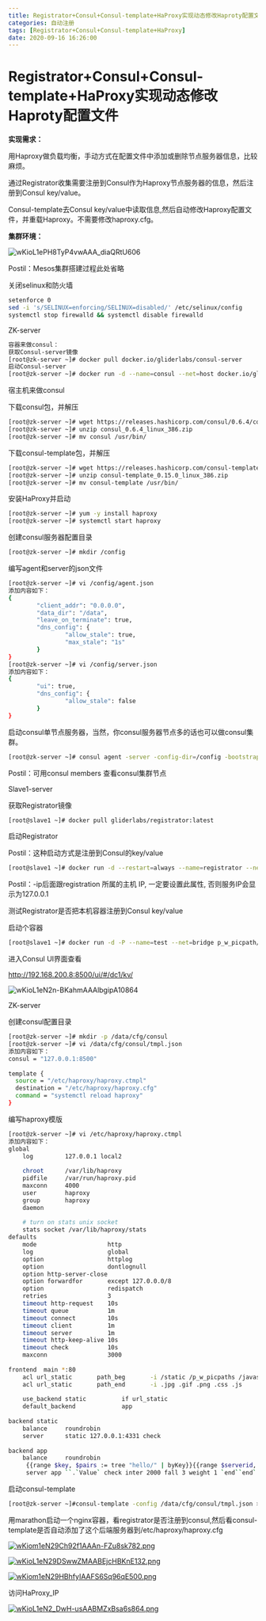 ```yaml
---
title: Registrator+Consul+Consul-template+HaProxy实现动态修改Haproty配置文件
categories: 自动注册
tags: [Registrator+Consul+Consul-template+HaProxy]
date: 2020-09-16 16:26:00
---
```

# Registrator+Consul+Consul-template+HaProxy实现动态修改Haproty配置文件

**实现需求：**

用Haproxy做负载均衡，手动方式在配置文件中添加或删除节点服务器信息，比较麻烦。

通过Registrator收集需要注册到Consul作为Haproxy节点服务器的信息，然后注册到Consul key/value。

Consul-template去Consul key/value中读取信息,然后自动修改Haproxy配置文件，并重载Haproxy。不需要修改haproxy.cfg。

**集群环境：**

![wKioL1ePH8TyP4vwAAA_diaQRtU606](https://cdn.jsdelivr.net/gh/kococ/TYPECHO_IMG/mu77/wKioL1ePH8TyP4vwAAA_diaQRtU606.png)

Postil：Mesos集群搭建过程此处省略



关闭selinux和防火墙

```bash
setenforce 0
sed -i 's/SELINUX=enforcing/SELINUX=disabled/' /etc/selinux/config
systemctl stop firewalld && systemctl disable firewalld
```



ZK-server

```bash
容器来做consul：
获取Consul-server镜像
[root@zk-server ~]# docker pull docker.io/gliderlabs/consul-server
启动Consul-server
[root@zk-server ~]# docker run -d --name=consul --net=host docker.io/gliderlabs/consul-server -bootstrap -bind=192.168.200.8
```



宿主机来做consul

下载consul包，并解压

```bash
[root@zk-server ~]# wget https://releases.hashicorp.com/consul/0.6.4/consul_0.6.4_linux_386.zip
[root@zk-server ~]# unzip consul_0.6.4_linux_386.zip
[root@zk-server ~]# mv consul /usr/bin/
```





下载consul-template包，并解压

```bash
[root@zk-server ~]# wget https://releases.hashicorp.com/consul-template/0.15.0/consul-template_0.15.0_linux_386.zip
[root@zk-server ~]# unzip consul-template_0.15.0_linux_386.zip
[root@zk-server ~]# mv consul-template /usr/bin/
```



安装HaProxy并启动

```bash
[root@zk-server ~]# yum -y install haproxy
[root@zk-server ~]# systemctl start haproxy
```



创建consul服务器配置目录

```bash
[root@zk-server ~]# mkdir /config
```





编写agent和server的json文件

```bash
[root@zk-server ~]# vi /config/agent.json 
添加内容如下：
{
        "client_addr": "0.0.0.0",
        "data_dir": "/data",
        "leave_on_terminate": true,
        "dns_config": {
                "allow_stale": true,
                "max_stale": "1s"
        }
}
[root@zk-server ~]# vi /config/server.json
添加内容如下：
{
        "ui": true,
        "dns_config": {
                "allow_stale": false
        }
}
```



启动consul单节点服务器，当然，你consul服务器节点多的话也可以做consul集群。

```bash
[root@zk-server ~]# consul agent -server -config-dir=/config -bootstrap -bind=192.168.200.8 &
```

Postil：可用consul members 查看consul集群节点



Slave1-server

获取Registrator镜像

```bash
[root@slave1 ~]# docker pull gliderlabs/registrator:latest
```

启动Registrator

Postil：这种启动方式是注册到Consul的key/value

```bash
[root@slave1 ~]# docker run -d --restart=always --name=registrator --net=host --volume=/var/run/docker.sock:/tmp/docker.sock docker.io/gliderlabs/registrator -ip 192.168.200.10 consulkv://192.168.200.8:8500/hello
```

Postil：-ip后面跟registration 所属的主机 IP, 一定要设置此属性, 否则服务IP会显示为127.0.0.1



测试Registrator是否把本机容器注册到Consul key/value

启动个容器

```bash
[root@slave1 ~]# docker run -d -P --name=test --net=bridge p_w_picpath/nginx
```





进入Consul UI界面查看

http://192.168.200.8:8500/ui/#/dc1/kv/

![wKioL1eN2n-BKahmAAAlbgipA10864](https://cdn.jsdelivr.net/gh/kococ/TYPECHO_IMG/mu77/wKioL1eN2n-BKahmAAAlbgipA10864.png)



ZK-server

创建consul配置目录

```bash
[root@zk-server ~]# mkdir -p /data/cfg/consul
[root@zk-server ~]# vi /data/cfg/consul/tmpl.json
添加内容如下：
consul = "127.0.0.1:8500"
 
template {
  source = "/etc/haproxy/haproxy.ctmpl"
  destination = "/etc/haproxy/haproxy.cfg"
  command = "systemctl reload haproxy"
}
```



编写haproxy模版

```bash
[root@zk-server ~]# vi /etc/haproxy/haproxy.ctmpl
添加内容如下：
global
    log         127.0.0.1 local2
 
    chroot      /var/lib/haproxy
    pidfile     /var/run/haproxy.pid
    maxconn     4000
    user        haproxy
    group       haproxy
    daemon
 
    # turn on stats unix socket
    stats socket /var/lib/haproxy/stats
defaults
    mode                    http
    log                     global
    option                  httplog
    option                  dontlognull
    option http-server-close
    option forwardfor       except 127.0.0.0/8
    option                  redispatch
    retries                 3
    timeout http-request    10s
    timeout queue           1m
    timeout connect         10s
    timeout client          1m
    timeout server          1m
    timeout http-keep-alive 10s
    timeout check           10s
    maxconn                 3000
 
frontend  main *:80
    acl url_static       path_beg       -i /static /p_w_picpaths /javascript /stylesheets
    acl url_static       path_end       -i .jpg .gif .png .css .js
 
    use_backend static          if url_static
    default_backend             app
 
backend static
    balance     roundrobin
    server      static 127.0.0.1:4331 check
 
backend app
    balance     roundrobin
     {{range $key, $pairs := tree "hello/" | byKey}}{{range $serverid, $pair := $pairs}}
     server app ``.`Value` check inter 2000 fall 3 weight 1 `end``end`
```



启动consul-template

```bash
[root@zk-server ~]#consul-template -config /data/cfg/consul/tmpl.json > consul-template.out 2>&1 &
```





用marathon启动一个nginx容器，看registrator是否注册到consul,然后看consul-template是否自动添加了这个后端服务器到/etc/haproxy/haproxy.cfg



[![wKiom1eN29Ch92f1AAAn-FZu8sk782.png](https://cdn.jsdelivr.net/gh/kococ/TYPECHO_IMG/mu77/wKiom1eN29Ch92f1AAAn-FZu8sk782.png)](https://s5.51cto.com/wyfs02/M01/84/5A/wKiom1eN29Ch92f1AAAn-FZu8sk782.png)

[![wKioL1eN29DSwwZMAABEjcHBKnE132.png](https://cdn.jsdelivr.net/gh/kococ/TYPECHO_IMG/mu77/wKioL1eN29DSwwZMAABEjcHBKnE132.png)](https://s5.51cto.com/wyfs02/M01/84/59/wKioL1eN29DSwwZMAABEjcHBKnE132.png)

[![wKiom1eN29HBhfyIAAFS6Sq96qE500.png](https://cdn.jsdelivr.net/gh/kococ/TYPECHO_IMG/mu77/wKiom1eN29HBhfyIAAFS6Sq96qE500.png)](https://s2.51cto.com/wyfs02/M01/84/5A/wKiom1eN29HBhfyIAAFS6Sq96qE500.png)



访问HaProxy_IP

[![wKioL1eN2_DwH-usAABMZxBsa6s864.png](https://cdn.jsdelivr.net/gh/kococ/TYPECHO_IMG/mu77/wKioL1eN2_DwH-usAABMZxBsa6s864.png)](https://s4.51cto.com/wyfs02/M02/84/59/wKioL1eN2_DwH-usAABMZxBsa6s864.png)